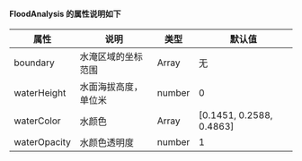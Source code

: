 #### FloodAnalysis 的属性说明如下

| 属性   | 说明              | 类型    | 默认值          |
| ------ | ----------------- | ------- | --------------- |
| boundary | 水淹区域的坐标范围 | Array | 无          |
| waterHeight  | 水面海拔高度，单位米      | number  | 0             |
| waterColor | 水颜色 | Array | [0.1451, 0.2588, 0.4863]           |
| waterOpacity  | 水颜色透明度      | number  | 1             |
